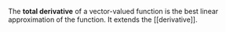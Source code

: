 The **total derivative** of a vector-valued function is the best linear approximation of the function. It extends the [[derivative]].
